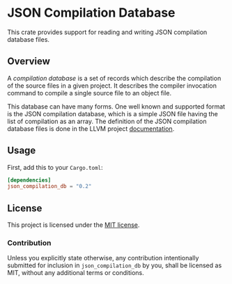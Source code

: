 # JSON Compilation Database

This crate provides support for reading and writing JSON compilation database files.

## Overview

A _compilation database_ is a set of records which describe the compilation of the
source files in a given project. It describes the compiler invocation command to
compile a single source file to an object file.

This database can have many forms. One well known and supported format is the JSON
compilation database, which is a simple JSON file having the list of compilation
as an array. The definition of the JSON compilation database files is done in the
LLVM project [documentation](https://clang.llvm.org/docs/JSONCompilationDatabase.html).

## Usage

First, add this to your `Cargo.toml`:

```toml
[dependencies]
json_compilation_db = "0.2"
```

## License

This project is licensed under the [MIT license](LICENSE).

### Contribution

Unless you explicitly state otherwise, any contribution intentionally submitted
for inclusion in `json_compilation_db` by you, shall be licensed as MIT, without
any additional terms or conditions.

